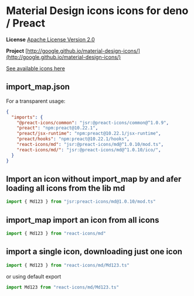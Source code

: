 # Material Design icons icons for deno / Preact

**License** [Apache License Version 2.0](https://github.com/google/material-design-icons/blob/master/LICENSE)

**Project** [http://google.github.io/material-design-icons/](http://google.github.io/material-design-icons/)

[See available icons here](https://react-icons.deno.dev/md)

## import_map.json

For a transparent usage:

```json
{
  "imports": {
    "@preact-icons/common": "jsr:@preact-icons/common@^1.0.9",
    "preact": "npm:preact@10.22.1",
    "preact/jsx-runtime": "npm:preact@10.22.1/jsx-runtime",
    "preact/hooks": "npm:preact@10.22.1/hooks",
    "react-icons/md": "jsr:@preact-icons/md@^1.0.10/mod.ts",
    "react-icons/md/": "jsr:@preact-icons/md@^1.0.10/ico/",
  }
}
```

## Import an icon without import_map by and afer loading all icons from the lib md

```ts
import { Md123 } from "jsr:preact-icons/md@1.0.10/mod.ts"
```

## import_map import an icon from all icons

```ts
import { Md123 } from "react-icons/md"
```

## import a single icon, downloading just one icon

```ts
import { Md123 } from "react-icons/md/Md123.ts"
```

or using default export

```ts
import Md123 from "react-icons/md/Md123.ts"
```

